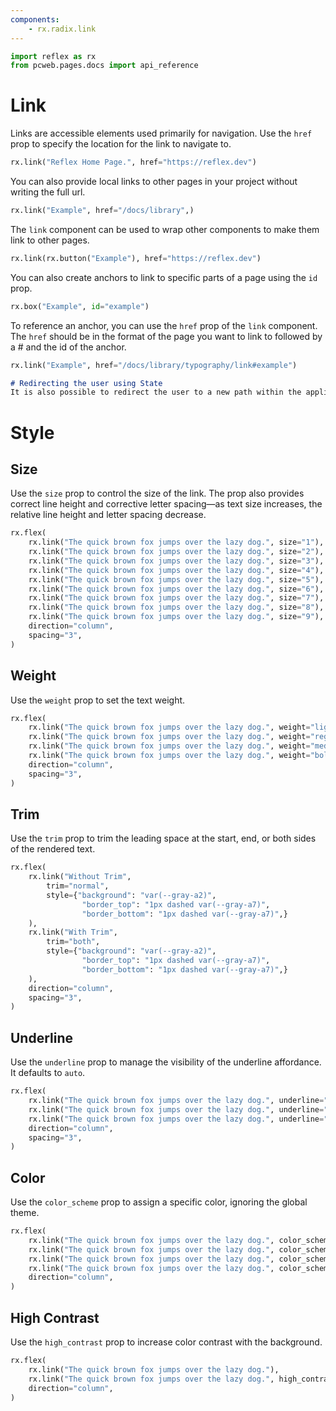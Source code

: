 ```yaml
---
components:
    - rx.radix.link
---
```


```python exec
import reflex as rx
from pcweb.pages.docs import api_reference
```

# Link

Links are accessible elements used primarily for navigation. Use the `href` prop to specify the location for the link to navigate to.

```python demo
rx.link("Reflex Home Page.", href="https://reflex.dev")
```

You can also provide local links to other pages in your project without writing the full url.

```python demo
rx.link("Example", href="/docs/library",)
```


The `link` component can be used to wrap other components to make them link to other pages.

```python demo
rx.link(rx.button("Example"), href="https://reflex.dev")
```

You can also create anchors to link to specific parts of a page using the `id` prop.

```python demo
rx.box("Example", id="example")
```

To reference an anchor, you can use the `href` prop of the `link` component. The `href` should be in the format of the page you want to link to followed by a # and the id of the anchor.

```python demo
rx.link("Example", href="/docs/library/typography/link#example")
```

```md alert info
# Redirecting the user using State 
It is also possible to redirect the user to a new path within the application, using `rx.redirect()`. Check out the docs [here]({api_reference.special_events.path}).
```

# Style

## Size

Use the `size` prop to control the size of the link. The prop also provides correct line height and corrective letter spacing—as text size increases, the relative line height and letter spacing decrease.

```python demo
rx.flex(
    rx.link("The quick brown fox jumps over the lazy dog.", size="1"),
    rx.link("The quick brown fox jumps over the lazy dog.", size="2"),
    rx.link("The quick brown fox jumps over the lazy dog.", size="3"),
    rx.link("The quick brown fox jumps over the lazy dog.", size="4"),
    rx.link("The quick brown fox jumps over the lazy dog.", size="5"),
    rx.link("The quick brown fox jumps over the lazy dog.", size="6"),
    rx.link("The quick brown fox jumps over the lazy dog.", size="7"),
    rx.link("The quick brown fox jumps over the lazy dog.", size="8"),
    rx.link("The quick brown fox jumps over the lazy dog.", size="9"),
    direction="column",
    spacing="3",
)
```

## Weight

Use the `weight` prop to set the text weight.

```python demo
rx.flex(
    rx.link("The quick brown fox jumps over the lazy dog.", weight="light"),
    rx.link("The quick brown fox jumps over the lazy dog.", weight="regular"),
    rx.link("The quick brown fox jumps over the lazy dog.", weight="medium"),
    rx.link("The quick brown fox jumps over the lazy dog.", weight="bold"),
    direction="column",
    spacing="3",
)
```

## Trim

Use the `trim` prop to trim the leading space at the start, end, or both sides of the rendered text.

```python demo
rx.flex(
    rx.link("Without Trim",
        trim="normal",
        style={"background": "var(--gray-a2)",
                "border_top": "1px dashed var(--gray-a7)",
                "border_bottom": "1px dashed var(--gray-a7)",}
    ),
    rx.link("With Trim",
        trim="both",
        style={"background": "var(--gray-a2)",
                "border_top": "1px dashed var(--gray-a7)",
                "border_bottom": "1px dashed var(--gray-a7)",}
    ),
    direction="column",
    spacing="3",
)
```

## Underline

Use the `underline` prop to manage the visibility of the underline affordance. It defaults to `auto`.

```python demo
rx.flex(
    rx.link("The quick brown fox jumps over the lazy dog.", underline="auto"),
    rx.link("The quick brown fox jumps over the lazy dog.", underline="hover"),
    rx.link("The quick brown fox jumps over the lazy dog.", underline="always"),
    direction="column",
    spacing="3",
)
```

## Color

Use the `color_scheme` prop to assign a specific color, ignoring the global theme.

```python demo
rx.flex(
    rx.link("The quick brown fox jumps over the lazy dog.", color_scheme="indigo"),
    rx.link("The quick brown fox jumps over the lazy dog.", color_scheme="cyan"),
    rx.link("The quick brown fox jumps over the lazy dog.", color_scheme="crimson"),
    rx.link("The quick brown fox jumps over the lazy dog.", color_scheme="orange"),
    direction="column",
)
```

## High Contrast

Use the `high_contrast` prop to increase color contrast with the background.

```python demo
rx.flex(
    rx.link("The quick brown fox jumps over the lazy dog."),
    rx.link("The quick brown fox jumps over the lazy dog.", high_contrast=True),
    direction="column",
)
```
